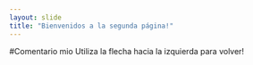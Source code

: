 ```yaml
---
layout: slide
title: "Bienvenidos a la segunda página!"
---
```

#Comentario mio
Utiliza la flecha hacia la izquierda para volver!
